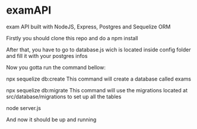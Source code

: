# examAPI
exam API built with NodeJS, Express, Postgres and Sequelize ORM

Firstly you should clone this repo and do a npm install

After that, you have to go to database.js wich is located inside config folder and fill it with your postgres infos

Now you gotta run the command bellow:

npx sequelize db:create This command will create a database called exams

npx sequelize db:migrate This command will use the migrations located at src/database/migrations to set up all the tables

node server.js

And now it should be up and running

